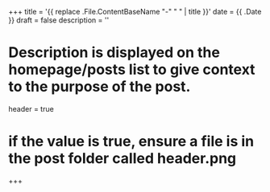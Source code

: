 +++
title = '{{ replace .File.ContentBaseName "-" " " | title }}'
date = {{ .Date }}
draft = false
description = ''
# Description is displayed on the homepage/posts list to give context to the purpose of the post.
header = true
# if the value is true, ensure a file is in the post folder called header.png
+++
